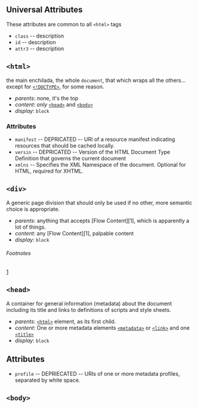## Universal Attributes

These attributes are common to all `<html>` tags

* `class` -- description
* `id` -- description
* `attr3` -- description


## `<html>`

the main enchilada, the whole `document`, that which wraps all the others... except for [`<!DOCTYPE>`](#doctype), for some reason.

* _parents_: none, it's the top
* _content_: _only_ [`<head>`](#head) and [`<body>`](#body)
* _display_: `block`

### Attributes

* `manifest` -- DEPRICATED -- URI of a resource manifest indicating resources that should be cached locally.
* `versin` -- DEPRICATED -- Version of the HTML Document Type Definition that governs the current document
* `xmlns` -- Specifies the XML Namespace of the document.  Optional for HTML, required for XHTML.


## `<div>`

A generic page division that should only be used if no other, more semantic choice is appropriate.

* _parents_: anything that accepts [Flow Content][1], which is apparently a lot of things.
* _content_: any [Flow Content][1], palpable content
* _display_: `block`

###### Footnotes

[1](https://developer.mozilla.org/en-US/docs/Web/Guide/HTML/Content_categories#Flow_content)

## `<head>`

A container for general information (metadata) about the document including its title and links to definitions of scripts and style sheets.

* _parents_: [`<html>`](#html) element, as its first child.
* _content_: One or more metadata elements [`<metadata>`](#metadata) or [`<link>`](#link) and one [`<title>`](#title)
* _display_: `block`

## Attributes

* `profile` -- DEPRIECATED -- URIs of one or more metadata profiles, separated by white space.

## `<body>`
